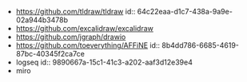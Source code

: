 - https://github.com/tldraw/tldraw
  id:: 64c22eaa-d1c7-438a-9a9e-02a944b3478b
- https://github.com/excalidraw/excalidraw
- https://github.com/jgraph/drawio
- https://github.com/toeverything/AFFiNE
  id:: 8b4dd786-6685-4619-87bc-40345f2ca7ce
- logseq
  id:: 9890667a-15c1-41c3-a202-aaf3d12e39e4
- miro